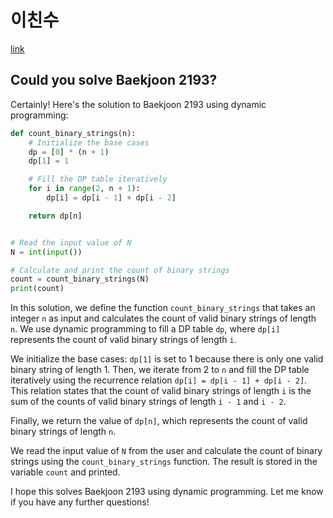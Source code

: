 # 이친수

[link](https://www.acmicpc.net/problem/2193)

## Could you solve Baekjoon 2193?

Certainly! Here's the solution to Baekjoon 2193 using dynamic programming:

```python
def count_binary_strings(n):
    # Initialize the base cases
    dp = [0] * (n + 1)
    dp[1] = 1

    # Fill the DP table iteratively
    for i in range(2, n + 1):
        dp[i] = dp[i - 1] + dp[i - 2]

    return dp[n]


# Read the input value of N
N = int(input())

# Calculate and print the count of binary strings
count = count_binary_strings(N)
print(count)
```

In this solution, we define the function `count_binary_strings` that takes an integer `n` as input and calculates the count of valid binary strings of length `n`. We use dynamic programming to fill a DP table `dp`, where `dp[i]` represents the count of valid binary strings of length `i`.

We initialize the base cases: `dp[1]` is set to 1 because there is only one valid binary string of length 1. Then, we iterate from 2 to `n` and fill the DP table iteratively using the recurrence relation `dp[i] = dp[i - 1] + dp[i - 2]`. This relation states that the count of valid binary strings of length `i` is the sum of the counts of valid binary strings of length `i - 1` and `i - 2`.

Finally, we return the value of `dp[n]`, which represents the count of valid binary strings of length `n`.

We read the input value of `N` from the user and calculate the count of binary strings using the `count_binary_strings` function. The result is stored in the variable `count` and printed.

I hope this solves Baekjoon 2193 using dynamic programming. Let me know if you have any further questions!
